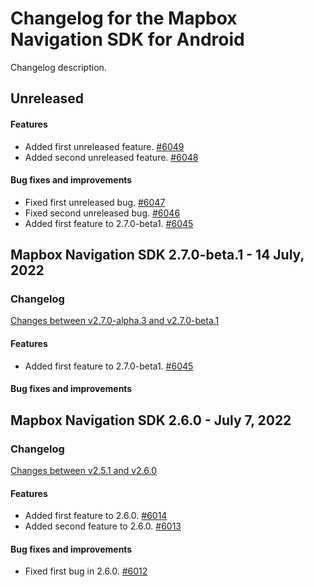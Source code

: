 # Changelog for the Mapbox Navigation SDK for Android

Changelog description.

## Unreleased
#### Features
- Added first unreleased feature. [#6049](https://github.com/mapbox/mapbox-navigation-android/pull/6049)
- Added second unreleased feature. [#6048](https://github.com/mapbox/mapbox-navigation-android/pull/6048)

#### Bug fixes and improvements
- Fixed first unreleased bug. [#6047](https://github.com/mapbox/mapbox-navigation-android/pull/6047)
- Fixed second unreleased bug. [#6046](https://github.com/mapbox/mapbox-navigation-android/pull/6046)
- Added first feature to 2.7.0-beta1. [#6045](https://github.com/mapbox/mapbox-navigation-android/pull/6045)

## Mapbox Navigation SDK 2.7.0-beta.1 - 14 July, 2022
### Changelog
[Changes between v2.7.0-alpha.3 and v2.7.0-beta.1](https://github.com/mapbox/mapbox-navigation-android/compare/v2.7.0-alpha.3...v2.7.0-beta.1)

#### Features
- Added first feature to 2.7.0-beta1. [#6045](https://github.com/mapbox/mapbox-navigation-android/pull/6045)

#### Bug fixes and improvements

## Mapbox Navigation SDK 2.6.0 - July 7, 2022
### Changelog
[Changes between v2.5.1 and v2.6.0](https://github.com/mapbox/mapbox-navigation-android/compare/v2.5.1...v2.6.0)

#### Features
- Added first feature to 2.6.0. [#6014](https://github.com/mapbox/mapbox-navigation-android/pull/6014)
- Added second feature to 2.6.0. [#6013](https://github.com/mapbox/mapbox-navigation-android/pull/6013)

#### Bug fixes and improvements
- Fixed first bug in 2.6.0. [#6012](https://github.com/mapbox/mapbox-navigation-android/pull/6012)
